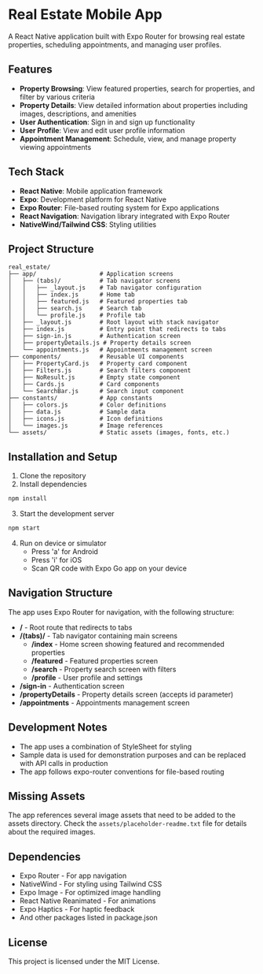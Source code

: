 # Real Estate Mobile App

A React Native application built with Expo Router for browsing real estate properties, scheduling appointments, and managing user profiles.

## Features

- **Property Browsing**: View featured properties, search for properties, and filter by various criteria
- **Property Details**: View detailed information about properties including images, descriptions, and amenities
- **User Authentication**: Sign in and sign up functionality
- **User Profile**: View and edit user profile information
- **Appointment Management**: Schedule, view, and manage property viewing appointments

## Tech Stack

- **React Native**: Mobile application framework
- **Expo**: Development platform for React Native
- **Expo Router**: File-based routing system for Expo applications
- **React Navigation**: Navigation library integrated with Expo Router
- **NativeWind/Tailwind CSS**: Styling utilities

## Project Structure

```
real_estate/
├── app/                  # Application screens
│   ├── (tabs)/           # Tab navigator screens
│   │   ├── _layout.js    # Tab navigator configuration
│   │   ├── index.js      # Home tab
│   │   ├── featured.js   # Featured properties tab
│   │   ├── search.js     # Search tab
│   │   └── profile.js    # Profile tab
│   ├── _layout.js        # Root layout with stack navigator
│   ├── index.js          # Entry point that redirects to tabs
│   ├── sign-in.js        # Authentication screen
│   ├── propertyDetails.js # Property details screen
│   └── appointments.js   # Appointments management screen
├── components/           # Reusable UI components
│   ├── PropertyCard.js   # Property card component
│   ├── Filters.js        # Search filters component
│   ├── NoResult.js       # Empty state component
│   ├── Cards.js          # Card components
│   └── SearchBar.js      # Search input component
├── constants/            # App constants
│   ├── colors.js         # Color definitions
│   ├── data.js           # Sample data
│   ├── icons.js          # Icon definitions
│   └── images.js         # Image references
└── assets/               # Static assets (images, fonts, etc.)
```

## Installation and Setup

1. Clone the repository
2. Install dependencies
```bash
npm install
```
3. Start the development server
```bash
npm start
```
4. Run on device or simulator
   - Press 'a' for Android
   - Press 'i' for iOS
   - Scan QR code with Expo Go app on your device

## Navigation Structure

The app uses Expo Router for navigation, with the following structure:

- **/** - Root route that redirects to tabs
- **/(tabs)/** - Tab navigator containing main screens
  - **/index** - Home screen showing featured and recommended properties
  - **/featured** - Featured properties screen
  - **/search** - Property search screen with filters
  - **/profile** - User profile and settings
- **/sign-in** - Authentication screen
- **/propertyDetails** - Property details screen (accepts id parameter)
- **/appointments** - Appointments management screen

## Development Notes

- The app uses a combination of StyleSheet for styling
- Sample data is used for demonstration purposes and can be replaced with API calls in production
- The app follows expo-router conventions for file-based routing

## Missing Assets

The app references several image assets that need to be added to the assets directory. Check the `assets/placeholder-readme.txt` file for details about the required images.

## Dependencies

- Expo Router - For app navigation
- NativeWind - For styling using Tailwind CSS
- Expo Image - For optimized image handling
- React Native Reanimated - For animations
- Expo Haptics - For haptic feedback
- And other packages listed in package.json

## License

This project is licensed under the MIT License. 